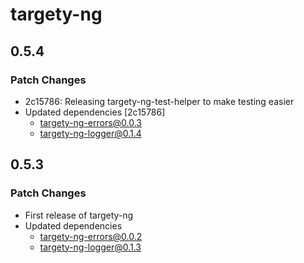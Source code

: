 # targety-ng

## 0.5.4

### Patch Changes

-   2c15786: Releasing targety-ng-test-helper to make testing easier
-   Updated dependencies [2c15786]
    -   targety-ng-errors@0.0.3
    -   targety-ng-logger@0.1.4

## 0.5.3

### Patch Changes

-   First release of targety-ng
-   Updated dependencies
    -   targety-ng-errors@0.0.2
    -   targety-ng-logger@0.1.3
